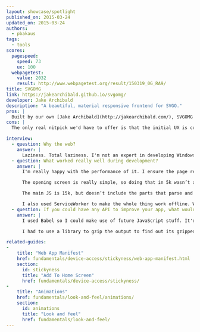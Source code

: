 ```yaml
---
layout: showcase/spotlight
published_on: 2015-03-24
updated_on: 2015-03-24
authors:
  - pbakaus
tags: 
  - tools
scores:
  pagespeed:
    speed: 73
    ux: 100
  webpagetest:
    value: 2032
    result: http://www.webpagetest.org/result/150319_0G_RA9/
title: SVGOMG
link: https://jakearchibald.github.io/svgomg/
developer: Jake Archibald
description: "A beautiful, material responsive frontend for SVGO."
pros: |
  Built by our own [Jake Archibald](http://jakearchibald.com/), SVGOMG is an almost perfect example of a fully responsive and capable tool written with web technologies. It features a beautiful Material Design look, ServiceWorker ensures that the app loads quickly and is available offline, and the transitions are smooth on mobile.
cons: |
  The only real nitpick we'd have to offer is that the initial UX is confusing due to the main UI missing. Other than that, job well done!

interview:
  - question: Why the web?
    answer: |
      Laziness. Total laziness. I'm not an expert in developing Windows native apps, I'm not an expert in OSX native apps, nor am I an expert in creating native apps for iOS, Android, Windows Phone or Linux. I can however do the web, and that one skill set let me build something *once* that worked on all those platforms.
  - question: What worked really well during development?
    answer: |
      I'm really happy with the performance of it. I ensure the page renders before JS is available. In fact, it gets to first render with only 5k of HTML with some inlined CSS and SVG. The main scripts and CSS are all loaded in the background. This means the site appears to load in 1.5s even on 3G with an empty cache, and most of that is DNS and SSL.

      The opening screen is really simple, so doing that in 5k wasn’t a challenge. It really bothers me that so many sites wait on JS for their first render, some even require their JS to make further requests before rendering. This pushes 3G render time towards 10s – as a mobile user I know I wouldn’t put up with that.

      The main JS is 15k, but doesn’t include the parts that parse and minify the SVG, that’s loaded as an extra phase in the background. It’s great because interactivity lands really quickly, and the user doesn’t notice the extra loading. If the user manages to select an SVG before that script is available, the loading of that script appears to be part of the processing time.

      I also used ServiceWorker to make the whole thing work offline. Working offline is a pretty cool feature, but I’m mostly doing it for performance. Subsequent visits to SVGOMG render almost instantly, whatever connection the user has. Given the variations in mobile connectivity, that’s really valuable!
  - question: If you could have any API to improve your app, what would it be?
    answer: |
      I used Babel so I could make use of future JavaScript stuff. It'd be great to have some of that working natively in the platform. Specifically, async/await, arrow functions, argument defaults and destructuring.

      I had to use a library to gzip the output to find out its gzipped size. Using a library for this is kinda annoying as that code is already in the browser for HTTP stuff, there's just no API to it. Ideally it should be some kind of transform stream so I can count the size of the output without having the whole thing in memory.

related-guides:
-
    title: "Web App Manifest"
    href: fundamentals/device-access/stickyness/web-app-manifest.html
    section:
      id: stickyness
      title: "Add To Home Screen"
      href: fundamentals/device-access/stickyness/
-
    title: "Animations"
    href: fundamentals/look-and-feel/animations/
    section:
      id: animations
      title: "Look and feel"
      href: fundamentals/look-and-feel/
---
```

